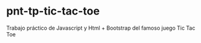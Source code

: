 # pnt-tp-tic-tac-toe
Trabajo práctico de Javascript y Html + Bootstrap del famoso juego Tic Tac Toe
